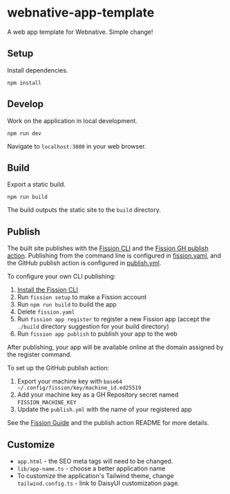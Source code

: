 # webnative-app-template

A web app template for Webnative. Simple change!

## Setup

Install dependencies.

```shell
npm install
```

## Develop

Work on the application in local development.

```shell
npm run dev
```

Navigate to `localhost:3000` in your web browser.

## Build

Export a static build.

```shell
npm run build
```

The build outputs the static site to the `build` directory.

## Publish

The built site publishes with the [Fission CLI](https://guide.fission.codes/developers/cli) and the [Fission GH publish action](https://github.com/fission-suite/publish-action). Publishing from the command line is configured in [fission.yaml](fission.yaml), and the GitHub publish action is configured in [publish.yml](.github/workflows/publish.yml).

To configure your own CLI publishing:

1. [Install the Fission CLI](https://guide.fission.codes/developers/installation)
2. Run `fission setup` to make a Fission account
3. Run `npm run build` to build the app
4. Delete `fission.yaml`
5. Run `fission app register` to register a new Fission app (accept the `./build` directory suggestion for your build directory)
6. Run `fission app publish` to publish your app to the web

After publishing, your app will be available online at the domain assigned by the register command.

To set up the GitHub publish action:

1. Export your machine key with `base64 ~/.config/fission/key/machine_id.ed25519`
2. Add your machine key as a GH Repository secret named `FISSION_MACHINE_KEY`
3. Update the `publish.yml` with the name of your registered app

See the [Fission Guide](https://guide.fission.codes/developers/installation) and the publish action README for more details.

## Customize

- `app.html` - the SEO meta tags will need to be changed.
- `lib/app-name.ts` - choose a better application name
- To customize the application's Tailwind theme, change `tailwind.config.ts` - link to DaisyUI customization page.
